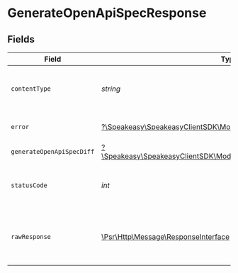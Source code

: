 # GenerateOpenApiSpecResponse


## Fields

| Field                                                                                                                  | Type                                                                                                                   | Required                                                                                                               | Description                                                                                                            |
| ---------------------------------------------------------------------------------------------------------------------- | ---------------------------------------------------------------------------------------------------------------------- | ---------------------------------------------------------------------------------------------------------------------- | ---------------------------------------------------------------------------------------------------------------------- |
| `contentType`                                                                                                          | *string*                                                                                                               | :heavy_check_mark:                                                                                                     | HTTP response content type for this operation                                                                          |
| `error`                                                                                                                | [?\Speakeasy\SpeakeasyClientSDK\Models\Shared\Error](../../Models/Shared/Error.md)                                     | :heavy_minus_sign:                                                                                                     | Default error response                                                                                                 |
| `generateOpenApiSpecDiff`                                                                                              | [?\Speakeasy\SpeakeasyClientSDK\Models\Shared\GenerateOpenApiSpecDiff](../../Models/Shared/GenerateOpenApiSpecDiff.md) | :heavy_minus_sign:                                                                                                     | OK                                                                                                                     |
| `statusCode`                                                                                                           | *int*                                                                                                                  | :heavy_check_mark:                                                                                                     | HTTP response status code for this operation                                                                           |
| `rawResponse`                                                                                                          | [\Psr\Http\Message\ResponseInterface](https://www.php-fig.org/psr/psr-7/#33-psrhttpmessageresponseinterface)           | :heavy_check_mark:                                                                                                     | Raw HTTP response; suitable for custom response parsing                                                                |